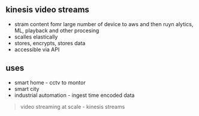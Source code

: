 ## kinesis video streams

- stram content fomr large number of device to aws and then ruyn alytics, ML, playback and other procesing
- scalles elastically
- stores, encrypts, stores data
- accessible via API

## uses

- smart home - cctv to montor
- smart city
- industrial automation - ingest time encoded data

> video streaming at scale - kinesis streams